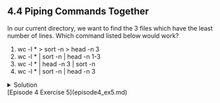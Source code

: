 ## 4.4 Piping Commands Together

In our current directory, we want to find the 3 files which have the least number of lines. Which command listed below would work?

1. wc -l * > sort -n > head -n 3
1. wc -l * | sort -n | head -n 1-3
1. wc -l * | head -n 3 | sort -n
1. wc -l * | sort -n | head -n 3

<details>
  <summary>
Solution
  </summary>

  Option 4 is the solution. The pipe character <code>|</code> is used to connect the output from one command to the input of another. <code>></code> is used to redirect standard output to a file. Try it in the <code>shell-lesson-data/molecules</code> directory!

</details>
[Episode 4 Exercise 5](episode4_ex5.md)
